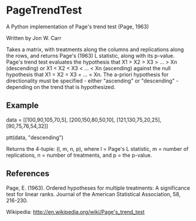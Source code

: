 PageTrendTest
=============

A Python implementation of Page's trend test (Page, 1963)

Written by Jon W. Carr

Takes a matrix, with treatments along the columns and replications along
the rows, and returns Page's (1963) L statistic, along with its p-value.
Page's trend test evaluates the hypothesis that X1 > X2 > X3 > ... > Xn
(descending) or X1 < X2 < X3 < ... < Xn (ascending) against the null
hypothesis that X1 = X2 = X3 = ... = Xn. The a-priori hypothesis for
directionality must be specified - either "ascending" or "descending" -
depending on the trend that is hypothesized.

Example
-------

data = [[100,90,105,70,5],
        [200,150,80,50,10],
        [121,130,75,20,25],
        [90,75,76,54,32]]

ptt(data, "descending")

Returns the 4-tuple: (l, m, n, p), where l = Page's L statistic, m = number
of replications, n = number of treatments, and p = the p-value.

References
----------

Page, E. (1963). Ordered hypotheses for multiple treatments: A significance
    test for linear ranks. Journal of the American Statistical Association,
    58, 216-230.

Wikipedia: http://en.wikipedia.org/wiki/Page's_trend_test